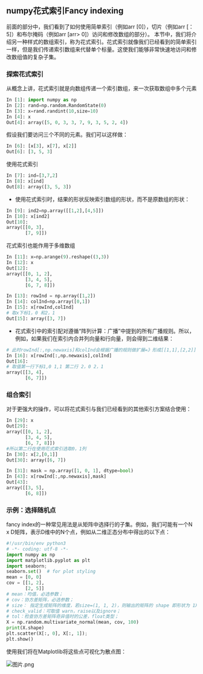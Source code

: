 ## numpy花式索引Fancy indexing 

前面的部分中，我们看到了如何使用简单索引（例如arr [0]），切片（例如arr [：5]）和布尔掩码（例如arr [arr> 0]）访问和修改数组的部分）。
本节中，我们将介绍另一种样式的数组索引，称为花式索引。花式索引就像我们已经看到的简单索引一样，但是我们传递索引数组来代替单个标量。这使我们能够非常快速地访问和修改数组值的复杂子集。

### 探索花式索引
 从概念上讲，花式索引就是向数组传递一个索引数组，来一次获取数组中多个元素
```py
In [1]: import numpy as np
In [2]: rand=np.random.RandomState(0)
In [3]: x=rand.randint(10,size=10)
In [4]: x
Out[4]: array([5, 0, 3, 3, 7, 9, 3, 5, 2, 4])
```

 假设我们要访问三个不同的元素。我们可以这样做：
 ```py
In [6]: [x[3], x[7], x[2]]
Out[6]: [3, 5, 3]
 ```
使用花式索引
```py
In [7]: ind=[3,7,2]
In [8]: x[ind]
Out[8]: array([3, 5, 3])
```
* 使用花式索引时，结果的形状反映索引数组的形状，而不是原数组的形状：
```py
In [9]: ind2=np.array([[1,2],[4,5]])
In [10]: x[ind2]
Out[10]: 
array([[0, 3],
       [7, 9]])
```
花式索引也能作用于多维数组
```py
In [11]: x=np.arange(9).reshape((3,3))
In [12]: x
Out[12]: 
array([[0, 1, 2],
       [3, 4, 5],
       [6, 7, 8]])

In [13]: rowInd = np.array([1,2])
In [14]: colInd=np.array([0,1])
In [15]: x[rowInd,colInd]
# 取x下标1，0 和2，1 
Out[15]: array([3, 7])
```
* 花式索引中的索引配对遵循“阵列计算：广播”中提到的所有广播规则。所以，例如，如果我们在索引内合并列向量和行向量，则会得到二维结果：
```py
# 此时rowInd[:,np.newaxis]和colInd会根据广播的规则做扩展=》形成[[1,1],[2,2]] 和[[0,1],[0,1]]
In [16]: x[rowInd[:,np.newaxis],colInd]
Out[16]:
# 取值第一行下标1,0 1,1 第二行 2，0 2，1
array([[3, 4],
       [6, 7]])
```
### 组合索引
对于更强大的操作，可以将花式索引与我们已经看到的其他索引方案结合使用：
```py
In [29]: x
Out[29]: 
array([[0, 1, 2],
       [3, 4, 5],
       [6, 7, 8]])
#所以第二行在使用花式索引选取0，1列
In [30]: x[2,[0,1]]
Out[30]: array([6, 7])
```

```py
In [31]: mask = np.array([1, 0, 1], dtype=bool)
In [43]: x[rowInd[:,np.newaxis],mask]
Out[43]: 
array([[3, 5],
       [6, 8]])
```

### 示例：选择随机点
fancy index的一种常见用法是从矩阵中选择行的子集。例如，我们可能有一个N x D矩阵，表示D维中的N个点，例如从二维正态分布中得出的以下点：
```py
#!/usr/bin/env python3
# -*- coding: utf-8 -*-
import numpy as np
import matplotlib.pyplot as plt
import seaborn; 
seaborn.set()  # for plot styling
mean = [0, 0]
cov = [[1, 2],
       [2, 5]]
# mean：均值，必选参数；
# cov：协方差矩阵，必选参数；
# size： 指定生成矩阵的维度，若size=(1, 1, 2)，则输出的矩阵的 shape 即形状为 1X1X2XN（N为mean的长度）；
# check_valid：可取值 warn，raise以及ignore；
# tol：检查协方差矩阵奇异值时的公差，float类型；
X = np.random.multivariate_normal(mean, cov, 100)
print(X.shape)
plt.scatter(X[:, 0], X[:, 1]);
plt.show()
```
使用我们将在Matplotlib将这些点可视化为散点图：

![图片.png](https://github.com/xiongzhenggang/xiongzhenggang.github.io/blob/master/data-science/image/scatter_plot.png)
